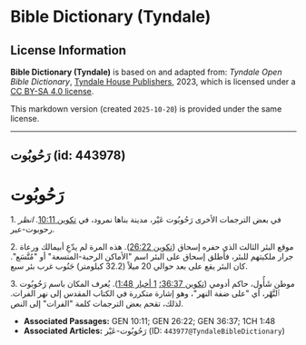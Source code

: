 # Bible Dictionary (Tyndale)

## License Information

**Bible Dictionary (Tyndale)** is based on and adapted from: _Tyndale Open Bible Dictionary_, [Tyndale House Publishers](https://tyndaleopenresources.com/), 2023, which is licensed under a [CC BY-SA 4.0 license](https://creativecommons.org/licenses/by-sa/4.0/legalcode.en).

This markdown version (created `2025-10-20`) is provided under the same license.



--------------------------------

## رَحُوبُوت (id: 443978)

رَحُوبُوت
=========

1\. في بعض الترجمات الأخرى رَحُوبُوت عَيْر، مدينة بناها نمرود، في [تكوين 10:11](https://ref.ly/Gen10:11). *انظر* رحوبوت\-عير.

2\. موقع البئر الثالث الذي حفره إسحاق ([تكوين 26:22](https://ref.ly/Gen26:22)). هذه المرة لم يدّعِ أبيمالك ورعاة جرار ملكيتهم للبئر، فأطلق إسحاق على البئر اسم "الأماكن الرحبة\-المتسعة" أو "مُتَّسَع". كان البئر يقع على بعد حوالي 20 ميلاً (32\.2 كيلومتر) جَنُوب غرب بئر سبع.

3\. موطن شَأُول، حاكم أدومي ([تكوين 36:37؛](https://ref.ly/Gen36:37) [1 أخبار 1:48](https://ref.ly/1Chr1:48)). يُعرف المكان باسم رَحُوبُوت ٱلنَّهْر، أي "على ضفة النهر"، وهو إشارة متكررة في الكتاب المقدس إلى نهر الفرات. لذلك، تقحم بعض الترجمات كلمة "الفرات" إلى النص.

* **Associated Passages:** GEN 10:11; GEN 26:22; GEN 36:37; 1CH 1:48
* **Associated Articles:** رَحُوبُوت-عَيْر (ID: `443977@TyndaleBibleDictionary`)

